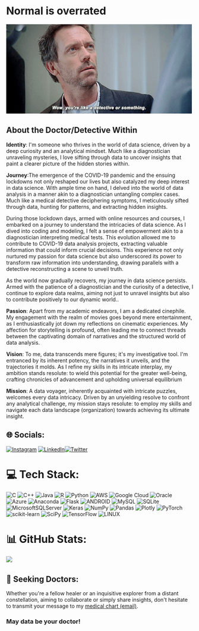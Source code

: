 # Normal is overrated 

<div style="display: flex; justify-content: space-between;">
<html>
<head>
</head>
<body>

<div class="center">
  <img src="https://github.com/nibras28/nibras28/blob/main/house1.gif" alt="House Image">
</div>

</body>
</html>

</div>

##  About the Doctor/Detective Within

 **Identity**: I'm someone who thrives in the world of data science, driven by a deep curiosity and an analytical mindset. Much like a diagnostician unraveling mysteries, I love sifting through data to uncover insights that paint a clearer picture of the hidden stories within.

 **Journey**:The emergence of the COVID-19 pandemic and the ensuing lockdowns not only reshaped our lives but also catalyzed my deep interest in data science. With ample time on hand, I delved into the world of data analysis in a manner akin to a diagnostician untangling complex cases. Much like a medical detective deciphering symptoms, I meticulously sifted through data, hunting for patterns, and extracting hidden insights.

During those lockdown days, armed with online resources and courses, I embarked on a journey to understand the intricacies of data science. As I dived into coding and modeling, I felt a sense of empowerment akin to a diagnostician interpreting medical tests. This evolution allowed me to contribute to COVID-19 data analysis projects, extracting valuable information that could inform crucial decisions. This experience not only nurtured my passion for data science but also underscored its power to transform raw information into understanding, drawing parallels with a detective reconstructing a scene to unveil truth.

As the world now gradually recovers, my journey in data science persists. Armed with the patience of a diagnostician and the curiosity of a detective, I continue to explore data realms, aiming not just to unravel insights but also to contribute positively to our dynamic world..

**Passion**: Apart from my academic endeavors, I am a dedicated cinephile. My engagement with the realm of movies goes beyond mere entertainment, as I enthusiastically jot down my reflections on cinematic experiences. My affection for storytelling is profound, often leading me to connect threads between the captivating domain of narratives and the structured world of data analysis.

 **Vision**: 
To me, data transcends mere figures; it's my investigative tool. I'm entranced by its inherent potency, the narratives it unveils, and the trajectories it molds. As I refine my skills in its intricate interplay, my ambition stands resolute: to wield this potential for the greater well-being, crafting chronicles of advancement and upholding universal equilibrium

**Mission**: A data voyager, inherently acquainted with intricate puzzles, welcomes every data intricacy. Driven by an unyielding resolve to confront any analytical challenge, my mission stays resolute: to employ my skills and navigate each data landscape (organization) towards achieving its ultimate insight.

## 🌐 Socials:
[![Instagram](https://img.shields.io/badge/Instagram-%23E4405F.svg?logo=Instagram&logoColor=white)](https://instagram.com/notthelingerie) [![LinkedIn](https://img.shields.io/badge/LinkedIn-%230077B5.svg?logo=linkedin&logoColor=white)](https://linkedin.com/in/mohamad-nibras-buhari-bb24011b4/)[![Twitter](https://img.shields.io/badge/Twitter-%231DA1F2.svg?logo=Twitter&logoColor=white)](https://twitter.com/nottheLingerie) 

# 💻 Tech Stack:
![C](https://img.shields.io/badge/c-%2300599C.svg?style=for-the-badge&logo=c&logoColor=white) ![C++](https://img.shields.io/badge/c++-%2300599C.svg?style=for-the-badge&logo=c%2B%2B&logoColor=white) ![Java](https://img.shields.io/badge/java-%23ED8B00.svg?style=for-the-badge&logo=java&logoColor=white) ![R](https://img.shields.io/badge/r-%23276DC3.svg?style=for-the-badge&logo=r&logoColor=white) ![Python](https://img.shields.io/badge/python-3670A0?style=for-the-badge&logo=python&logoColor=ffdd54) ![AWS](https://img.shields.io/badge/AWS-%23FF9900.svg?style=for-the-badge&logo=amazon-aws&logoColor=white) ![Google Cloud](https://img.shields.io/badge/Google%20Cloud-%234285F4.svg?style=for-the-badge&logo=google-cloud&logoColor=white) ![Oracle](https://img.shields.io/badge/Oracle-F80000?style=for-the-badge&logo=oracle&logoColor=white) ![Azure](https://img.shields.io/badge/azure-%230072C6.svg?style=for-the-badge&logo=azure-devops&logoColor=white) ![Anaconda](https://img.shields.io/badge/Anaconda-%2344A833.svg?style=for-the-badge&logo=anaconda&logoColor=white) ![Flask](https://img.shields.io/badge/flask-%23000.svg?style=for-the-badge&logo=flask&logoColor=white)  ![ANDROID](https://img.shields.io/badge/android-%2320232a.svg?style=for-the-badge&logo=android&logoColor=%a4c639) ![MySQL](https://img.shields.io/badge/mysql-%2300f.svg?style=for-the-badge&logo=mysql&logoColor=white) ![SQLite](https://img.shields.io/badge/sqlite-%2307405e.svg?style=for-the-badge&logo=sqlite&logoColor=white) ![MicrosoftSQLServer](https://img.shields.io/badge/Microsoft%20SQL%20Sever-CC2927?style=for-the-badge&logo=microsoft%20sql%20server&logoColor=white) ![Keras](https://img.shields.io/badge/Keras-%23D00000.svg?style=for-the-badge&logo=Keras&logoColor=white) ![NumPy](https://img.shields.io/badge/numpy-%23013243.svg?style=for-the-badge&logo=numpy&logoColor=white) ![Pandas](https://img.shields.io/badge/pandas-%23150458.svg?style=for-the-badge&logo=pandas&logoColor=white) ![Plotly](https://img.shields.io/badge/Plotly-%233F4F75.svg?style=for-the-badge&logo=plotly&logoColor=white) ![PyTorch](https://img.shields.io/badge/PyTorch-%23EE4C2C.svg?style=for-the-badge&logo=PyTorch&logoColor=white) ![scikit-learn](https://img.shields.io/badge/scikit--learn-%23F7931E.svg?style=for-the-badge&logo=scikit-learn&logoColor=white) ![SciPy](https://img.shields.io/badge/SciPy-%230C55A5.svg?style=for-the-badge&logo=scipy&logoColor=%white) ![TensorFlow](https://img.shields.io/badge/TensorFlow-%23FF6F00.svg?style=for-the-badge&logo=TensorFlow&logoColor=white) ![LINUX](https://img.shields.io/badge/Linux-FCC624?style=for-the-badge&logo=linux&logoColor=black) 
# 📊 GitHub Stats:
![](https://github-readme-stats.vercel.app/api/top-langs/?username=nibras28&theme=vision-friendly-dark&hide_border=false&include_all_commits=false&count_private=false&layout=compact)


## 💼 Seeking Doctors:

Whether you're a fellow healer or an inquisitive explorer from a distant constellation, aiming to collaborate or simply share insights, don't hesitate to transmit your message to my [medical chart (email)](mailto:nibrasbuhari@gmail.com).

### May data be your doctor! 
